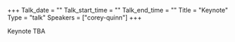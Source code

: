 +++
Talk_date = ""
Talk_start_time = ""
Talk_end_time = ""
Title = "Keynote"
Type = "talk"
Speakers = ["corey-quinn"]
+++

Keynote TBA
